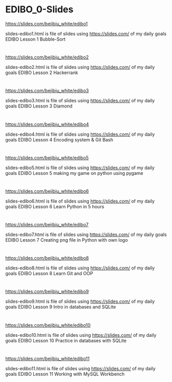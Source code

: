 # EDIBO_0-Slides

https://slides.com/bejibiu_white/edibo1

slides-edibo1.html is file of slides using https://slides.com/ of my daily goals EDIBO Lesson 1 Bubble-Sort
#
https://slides.com/bejibiu_white/edibo2

slides-edibo2.html is file of slides using https://slides.com/ of my daily goals EDIBO Lesson 2 Hackerrank
#
https://slides.com/bejibiu_white/edibo3

slides-edibo3.html is file of slides using https://slides.com/ of my daily goals EDIBO Lesson 3 Diamond
#
https://slides.com/bejibiu_white/edibo4

slides-edibo4.html is file of slides using https://slides.com/ of my daily goals EDIBO Lesson 4 Encoding system & Git Bash
#
https://slides.com/bejibiu_white/edibo5

slides-edibo5.html is file of slides using https://slides.com/ of my daily goals EDIBO Lesson 5 making my game on python using pygame
#
https://slides.com/bejibiu_white/edibo6

slides-edibo6.html is file of slides using https://slides.com/ of my daily goals EDIBO Lesson 6 Learn Python in 5 hours
#
https://slides.com/bejibiu_white/edibo7

slides-edibo7.html is file of slides using https://slides.com/ of my daily goals EDIBO Lesson 7 Creating png file in Python with own logo
#
https://slides.com/bejibiu_white/edibo8

slides-edibo8.html is file of slides using https://slides.com/ of my daily goals EDIBO Lesson 8 Learn Git and OOP
#
https://slides.com/bejibiu_white/edibo9

slides-edibo9.html is file of slides using https://slides.com/ of my daily goals EDIBO Lesson 9 Intro in databases and SQLite
#
https://slides.com/bejibiu_white/edibo10

slides-edibo10.html is file of slides using https://slides.com/ of my daily goals EDIBO Lesson 10 Practice in databases with SQLite
#
https://slides.com/bejibiu_white/edibo11

slides-edibo11.html is file of slides using https://slides.com/ of my daily goals EDIBO Lesson 11 Working with MySQL Workbench
